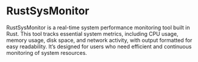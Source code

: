 # RustSysMonitor
RustSysMonitor is a real-time system performance monitoring tool built in Rust. This tool tracks essential system metrics, including CPU usage, memory usage, disk space, and network activity, with output formatted for easy readability. It’s designed for users who need efficient and continuous monitoring of system resources.
